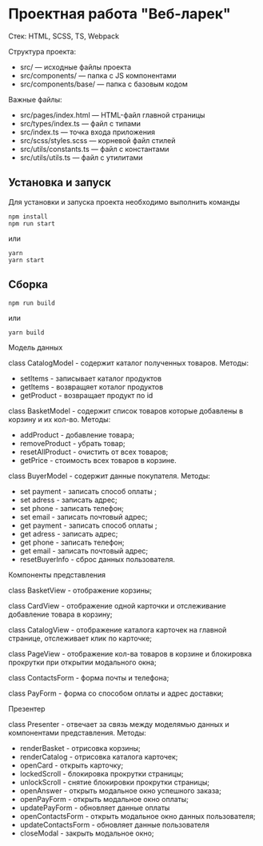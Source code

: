 # Проектная работа "Веб-ларек"

Стек: HTML, SCSS, TS, Webpack

Структура проекта:
- src/ — исходные файлы проекта
- src/components/ — папка с JS компонентами
- src/components/base/ — папка с базовым кодом

Важные файлы:
- src/pages/index.html — HTML-файл главной страницы
- src/types/index.ts — файл с типами
- src/index.ts — точка входа приложения
- src/scss/styles.scss — корневой файл стилей
- src/utils/constants.ts — файл с константами
- src/utils/utils.ts — файл с утилитами

## Установка и запуск
Для установки и запуска проекта необходимо выполнить команды

```
npm install
npm run start
```

или

```
yarn
yarn start
```
## Сборка

```
npm run build
```

или

```
yarn build
```

Модель данных

class CatalogModel - содержит каталог полученных товаров. Методы:
- setItems - записывает каталог продуктов
- getItems - возвращяет коталог продуктов
- getProduct - возвращает продукт по id

class BasketModel - содержит список товаров которые добавлены в корзину и их кол-во. Методы:
- addProduct - добавление товара;
- removeProduct - убрать товар;
- resetAllProduct - очистить от всех товаров;
- getPrice - стоимость всех товаров в корзине.

class BuyerModel - содержит данные покупателя. Методы:
- set payment - записать способ оплаты ;
- set adress - записать адрес;
- set phone - записать телефон;
- set email - записать почтовый адрес;
- get payment - записать способ оплаты ;
- get adress - записать адрес;
- get phone - записать телефон;
- get email - записать почтовый адрес;
- resetBuyerInfo - сброс данных пользователя.

Компоненты представления

class BasketView - отображение корзины;

class CardView - отображение одной карточки и отслеживание добавление товара в корзину;

class CatalogView - отображение каталога карточек на главной странице, отслеживает клик по карточке;

class PageView - отображение кол-ва товаров в корзине и блокировка прокрутки при открытии модального окна;

class ContactsForm - форма почты и телефона;

class PayForm - форма со способом оплаты и адрес доставки;

Презентер

class Presenter - отвечает за связь между моделямью данных и компонентами представления. Методы:
- renderBasket - отрисовка корзины;
- renderCatalog - отрисовка каталога карточек;
- openCard - открыть карточку;
- lockedScroll - блокировка прокрутки страницы;
- unlockScroll - снятие блокировки прокрутки страницы;
- openAnswer - открыть модальное окно успешного заказа;
- openPayForm - открыть модальное окно оплаты;
- updatePayForm - обновляет данные оплаты
- openContactsForm - открыть модальное окно данных пользователя; 
- updateContactsForm - обновляет данные пользователя
- closeModal - закрыть модальное окно;